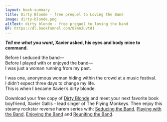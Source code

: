 ```yaml
---
layout: book-summary
title: Dirty Blonde - free prequel to Loving the Band
image: dirty-blonde.png
altText: dirty blonde - free prequel to loving the band
BF: https://dl.bookfunnel.com/87mn2uvtd1
---
```


**_Tell me what you want_, Xavier asked, his eyes and body mine to command.**

Before I seduced the band—<br>Before I played with or enjoyed the band—<br>I was just a woman running from my past.

I was one, anonymous woman hiding within the crowd at a music festival.<br>I didn’t expect three days to change my life.<br>This is when I became Xavier’s dirty blonde.

Download your free copy of [Dirty Blonde](https://dl.bookfunnel.com/87mn2uvtd1 "Dirty Blonde") and meet your next favorite book boyfriend, Xavier Gallis - lead singer of The Flying Monkeys. Then enjoy this steamy rockstar reverse harem series with: [Seducing the Band](https://www.amazon.com/gp/product/B087YTB5J7/ "Seducing the Band"), [Playing with the Band](https://www.amazon.com/gp/product/B087QVQM7D/ "Playing with the Band"), [Enjoying the Band](https://www.amazon.com/gp/product/B089QVGGQV/ "Enjoying the Band") and [Reuniting the Band](https://www.amazon.com/gp/product/B08BK5PWL3/ "Reuniting the Band").

 
